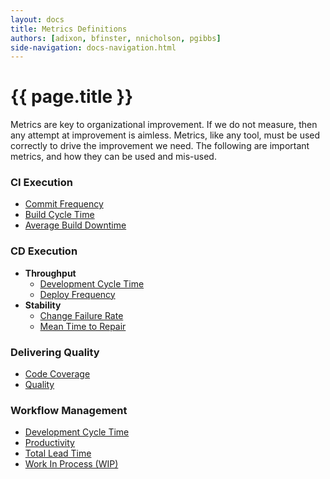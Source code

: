 ```yaml
---
layout: docs
title: Metrics Definitions
authors: [adixon, bfinster, nnicholson, pgibbs]
side-navigation: docs-navigation.html
---
```


# {{ page.title }}

Metrics are key to organizational improvement. If we do not measure, then any
attempt at improvement is aimless. Metrics, like any tool, must be used
correctly to drive the improvement we need. The following are important metrics,
and how they can be used and mis-used.

### CI Execution

- [Commit Frequency](./commit-frequency.html)
- [Build Cycle Time](./build-cycle-time.html)
- [Average Build Downtime](./average-build-downtime.html)

### CD Execution

- **Throughput**
  - [Development Cycle Time](./development-cycle-time.html)
  - [Deploy Frequency](./deploy-frequency.html)
- **Stability**
  - [Change Failure Rate](./change-fail-rate.html)
  - [Mean Time to Repair](./mean-time-to-repair.html)

### Delivering Quality

- [Code Coverage](./code-coverage.html)
- [Quality](./quality.html)

### Workflow Management

- [Development Cycle Time](./development-cycle-time.html)
- [Productivity](./productivity.html)
- [Total Lead Time](./total-lead-time.html)
- [Work In Process (WIP)](./work-in-progress.html)


